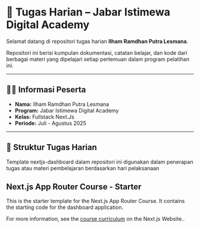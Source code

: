 # 📘 Tugas Harian – Jabar Istimewa Digital Academy

Selamat datang di repositori tugas harian **Ilham Ramdhan Putra Lesmana**.

Repositori ini berisi kumpulan dokumentasi, catatan belajar, dan kode dari berbagai materi yang dipelajari setiap pertemuan dalam program pelatihan ini.

---

## 🧑‍🎓 Informasi Peserta

- **Nama:** Ilham Ramdhan Putra Lesmana  
- **Program:** Jabar Istimewa Digital Academy  
- **Kelas:** Fullstack Next.Js  
- **Periode:** Juli - Agustus 2025

---

## 📅 Struktur Tugas Harian

Template nextjs-dashboard dalam repositori ini digunakan dalam penerapan tugas atau materi pembelajaran berdasarkan hari pelaksanaan

## Next.js App Router Course - Starter

This is the starter template for the Next.js App Router Course. It contains the starting code for the dashboard application.

For more information, see the [course curriculum](https://nextjs.org/learn) on the Next.js Website..
